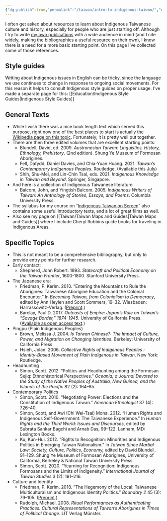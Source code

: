 ```yaml
---
{"dg-publish":true,"permalink":"/taiwan/intro-to-indigenous-taiwan/","updated":"2024-03-13T18:39:23.708+08:00"}
---
```


I often get asked about resources to learn about Indigenous Taiwanese culture and history, especially for people who are just starting off. Although I try to write [my own publications](https://kerim.oxus.net/peer-reviewed-publications) with a wide audience in mind (and I cite widely, making the bibliographies a useful resource on their own), I know there is a need for a more basic starting point. On this page I’ve collected some of those references.

## Style guides

Writing about Indigenous issues in English can be tricky, since the language we use continues to change in response to ongoing social movements. For this reason it helps to consult Indigenous style guides on proper usage. I’ve made a separate page for this: [[Education/Indigenous Style Guides\|Indigenous Style Guides]]

## General Texts

- While I wish there was a nice book length text which served this purpose, right now one of the best places to start is actually [the Wikipedia page on this topic](https://en.wikipedia.org/wiki/Taiwanese_indigenous_peoples). Fortunately, it is pretty well put together.
- There are then three edited volumes that are excellent starting points:
    - Blundell, David, ed. 2009. _Austronesian Taiwan: Linguistics, History, Ethnology, Prehistory_. (2nd edition). Shung Ye Museum of Formosan Aborigines.
    - Fell, Dafydd, Daniel Davies, and Chia-Yuan Huang. 2021. _Taiwan’s Contemporary Indigenous Peoples_. Routledge. (Available this July)
    - Shih, Shu-Mei, and Lin-Chin Tsai, eds. 2021. _Indigenous Knowledge in Taiwan and Beyond_. Springer, Singapore.
- And here is a collection of Indigenous Taiwanese literature
    - Balcom, John, and Yingtish Balcom. 2005. _Indigenous Writers of Taiwan: An Anthology of Stories, Essays, and Poems_. Columbia University Press.
- The syllabus for my course on “[Indigenous Taiwan on Screen](https://kerim.oxus.net/syllabi/indigenous-taiwan-on-screen/)” also contains some useful introductory texts, and a lot of great films as well.
- Also see my page on [[Taiwan/Taiwan Maps and Guides\|Taiwan Maps and Guides]] where I include Cheryl Robbins guide books for traveling in Indigenous Areas.

## Specific Topics

- This is not meant to be a comprehensive bibliography, but only to provide entry points for further research.
- Early contact:
    - Shepherd, John Robert. 1993. _Statecraft and Political Economy on the Taiwan Frontier_, 1600-1800. Stanford University Press.
- The Japanese era:
    - Friedman, P. Kerim. 2010. “Entering the Mountains to Rule the Aborigines: Taiwanese Aborigine Education and the Colonial Encounter.” In _Becoming Taiwan, from Colonialism to Democracy_, edited by Ann Heylen and Scott Sommers, 19–32. Wiesbaden: Harrassowitz-Verlag. ([Preprint](https://www.researchgate.net/publication/326117580_Entering_the_Mountains_to_Rule_the_Aborigines_Taiwanese_Aborigine_Education_and_the_Colonial_Encounter).)
    - Barclay, Paul D. 2017. _Outcasts of Empire: Japan’s Rule on Taiwan’s “Savage Border,” 1874-1945_. University of California Press. ([Available as open access text](https://www.ucpress.edu/book/9780520296213/outcasts-of-empire).)
- Pingpu (Plain Indigenous Peoples)
    - Brown, Melissa J. 2004. _Is Taiwan Chinese?: The Impact of Culture, Power, and Migration on Changing Identities_. Berkeley: University of California Press.
    - Hsieh, Jolan. 2006. _Collective Rights of Indigenous Peoples : Identity-Based Movement of Plain Indigenous in Taiwan_. New York: Routledge.
- Headhunting
    - Simon, Scott. 2012. “Politics and Headhunting among the Formosan Sejiq: Ethnohistorical Perspectives.” _Oceania; a Journal Devoted to the Study of the Native Peoples of Australia, New Guinea, and the Islands of the Pacific_ 82 (2): 164–85.
- Contemporary Politics
    - Simon, Scott. 2010. “Negotiating Power: Elections and the Constitution of Indigenous Taiwan.” _American Ethnologist_ 37 (4): 726–40.
    - Simon, Scott, and Awi (Chi Wei-Tsai) Mona. 2012. “Human Rights and Indigenous Self-Government: The Taiwanese Experience.” In _Human Rights and the Third World: Issues and Discourses_, edited by Subrata Sankar Bagchi and Arnab Das, 99–122. Lanham, MD: Lexington Books.
    - Ku, Kun-Hui. 2012. “Rights to Recognition: Minorities and Indigenous Politics in Emerging Taiwan Nationalism.” In _Taiwan Since Martial Law: Society, Culture, Politics, Economy,_ edited by David Blundell, 91–129. Shung Ye Museum of Formosan Aborigines, University of California, Berkeley & National Taiwan University Press.
    - Simon, Scott. 2020. “Yearning for Recognition: Indigenous Formosans and the Limits of Indigeneity.” _International Journal of Taiwan Studies_ 3 (2): 191–216.
- Culture and Identity
    - Friedman, P. Kerim. 2018. “The Hegemony of the Local: Taiwanese Multiculturalism and Indigenous Identity Politics.” _Boundary 2_ 45 (3): 79–105. ([Preprint](https://www.researchgate.net/publication/347945759_The_Hegemony_of_the_Local_Taiwanese_Multiculturalism_and_Indigenous_Identity_Politics_Preprint).)
    - Rudolph, Michael. 2008. _Ritual Performances as Authenticating Practices: Cultural Representations of Taiwan’s Aborigines in Times of Political Change_. LIT Verlag Münster.